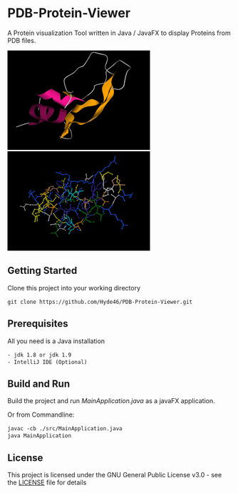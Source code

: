 # PDB-Protein-Viewer
A Protein visualization Tool written in Java / JavaFX to display Proteins from PDB files.

![Alpha Helix Visualization](res/screenshots/helix1.png) ![Atom Visualization](res/screenshots/helix2.png) 


## Getting Started
Clone this project into your working directory
```
git clone https://github.com/Hyde46/PDB-Protein-Viewer.git
```

## Prerequisites

All you need is a Java installation 

```
- jdk 1.8 or jdk 1.9
- IntelliJ IDE (Optional)
```

## Build and Run

Build the project and run _MainApplication.java_ as a javaFX application.

Or from Commandline:

```
javac -cb ./src/MainApplication.java
java MainApplication
```

## License

This project is licensed under the GNU General Public License v3.0 - see the [LICENSE](LICENSE) file for details

